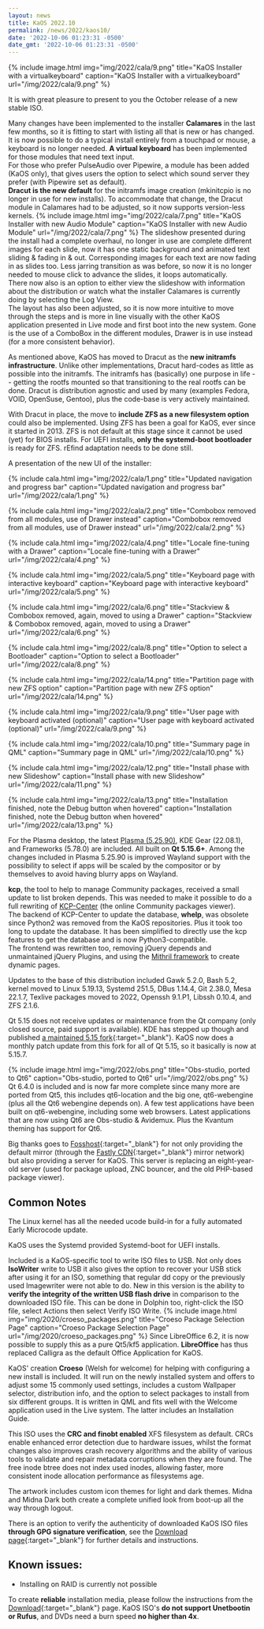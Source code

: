 ```yaml
---
layout: news
title: KaOS 2022.10
permalink: /news/2022/kaos10/
date: '2022-10-06 01:23:31 -0500'
date_gmt: '2022-10-06 01:23:31 -0500'
---
```


{% include image.html
            img="img/2022/cala/9.png"
            title="KaOS Installer with a virtualkeyboard"
            caption="KaOS Installer with a virtualkeyboard"
            url="/img/2022/cala/9.png" %}
            

It is with great pleasure to present to you the October release of a new stable ISO.

Many changes have been implemented to the installer **Calamares** in the last few months, so it is fitting to start with listing all that is new or has changed.  
It is now possible to do a typical install entirely from a touchpad or mouse, a keyboard is no longer needed. **A virtual keyboard** has been implemented for those modules that need text input.  
For those who prefer PulseAudio over Pipewire, a module has been added (KaOS only), that gives users the option to select which sound server they prefer (with Pipewire set as default).  
**Dracut is the new default** for the initramfs image creation (mkinitcpio is no longer in use for new installs). To accommodate that change, the Dracut module in Calamares had to be adjusted, so it now supports version-less kernels.
{% include image.html
            img="img/2022/cala/7.png"
            title="KaOS Installer with new Audio Module"
            caption="KaOS Installer with new Audio Module"
            url="/img/2022/cala/7.png" %}
The slideshow presented during the install had a complete overhaul, no  longer in use are complete different images for each slide, now it has one static background and animated text sliding & fading in & out. Corresponding images for each text are now fading in as slides too. Less jarring transition as was before, so now it is no longer needed to mouse click to advance the slides, it loops automatically.  
There now also is an option to either view the slideshow with information about the distribution or watch what the installer Calamares is currently doing by selecting the Log View.  
The layout has also been adjusted, so it is now more intuitive to move through the steps and is more in line visually with the other KaOS application presented in Live mode and first boot into the new system. Gone is the use of a ComboBox in the different modules, Drawer is in use instead (for a more consistent behavior).

As mentioned above, KaOS has moved to Dracut as the **new initramfs infrastructure**. Unlike other implementations, Dracut hard-codes as little as possible into the initramfs. The initramfs has (basically) one purpose in life -- getting the rootfs mounted so that transitioning to the real rootfs can be done. Dracut is distribution agnostic and used by many (examples Fedora, VOID, OpenSuse, Gentoo), plus the code-base is very actively maintained.

With Dracut in place, the move to **include ZFS as a new filesystem option** could also be implemented. Using ZFS has been a goal for KaOS, ever since it started in 2013.  ZFS is not default at this stage since it cannot be used (yet) for BIOS installs.  For UEFI installs, **only the systemd-boot bootloader** is ready for ZFS. rEfind adaptation needs to be done still.

A presentation of the new UI of the installer:

{% include cala.html
            img="img/2022/cala/1.png"
            title="Updated navigation and progress bar"
            caption="Updated navigation and progress bar"
            url="/img/2022/cala/1.png" %}

{% include cala.html
            img="img/2022/cala/2.png"
            title="Combobox removed from all modules, use of Drawer instead"
            caption="Combobox removed from all modules, use of Drawer instead"
            url="/img/2022/cala/2.png" %}

{% include cala.html
            img="img/2022/cala/4.png"
            title="Locale fine-tuning with a Drawer"
            caption="Locale fine-tuning with a Drawer"
            url="/img/2022/cala/4.png" %}

{% include cala.html
            img="img/2022/cala/5.png"
            title="Keyboard page with interactive keyboard"
            caption="Keyboard page with interactive keyboard"
            url="/img/2022/cala/5.png" %}
            
{% include cala.html
            img="img/2022/cala/6.png"
            title="Stackview & Combobox removed, again, moved to using a Drawer"
            caption="Stackview & Combobox removed, again, moved to using a Drawer"
            url="/img/2022/cala/6.png" %}
            
{% include cala.html
            img="img/2022/cala/8.png"
            title="Option to select a Bootloader"
            caption="Option to select a Bootloader"
            url="/img/2022/cala/8.png" %}
            
{% include cala.html
            img="img/2022/cala/14.png"
            title="Partition page with new ZFS option"
            caption="Partition page with new ZFS option"
            url="/img/2022/cala/14.png" %}
            
{% include cala.html
            img="img/2022/cala/9.png"
            title="User page with keyboard activated (optional)"
            caption="User page with keyboard activated (optional)"
            url="/img/2022/cala/9.png" %}
            
{% include cala.html
            img="img/2022/cala/10.png"
            title="Summary page in QML"
            caption="Summary page in QML"
            url="/img/2022/cala/10.png" %}
            
{% include cala.html
            img="img/2022/cala/12.png"
            title="Install phase with new Slideshow"
            caption="Install phase with new Slideshow"
            url="/img/2022/cala/11.png" %}
            
{% include cala.html
            img="img/2022/cala/13.png"
            title="Installation finished, note the Debug button when hovered"
            caption="Installation finished, note the Debug button when hovered"
            url="/img/2022/cala/13.png" %}

For the Plasma desktop, the latest [Plasma (5.25.90)](https://kde.org/announcements/plasma/5/5.25.90/), KDE Gear (22.08.1), and Frameworks (5.78.0) are included. All built on **Qt 5.15.6+**. Among the changes included in Plasma 5.25.90 is improved Wayland support with the possibility to select if apps will be scaled by the compositor or by themselves to avoid having blurry apps on Wayland.

**kcp**, the tool to help to manage Community packages, received a small update to list broken depends.
This was needed to make it possible to do a full rewriting of [KCP-Center](https://kaos-community-packages.github.io) (the online Community packages viewer).  
The backend of KCP-Center to update the database, **whelp**, was obsolete since Python2 was removed from the KaOS repositories.
Plus it took too long to update the database. It has been simplified to directly use the kcp features to get the database and is now Python3-compatible.  
The frontend was rewritten too, removing jQuery depends and unmaintained jQuery Plugins, and using the [Mithril framework](https://mithril.js.org) to create dynamic pages.

Updates to the base of this distribution included Gawk 5.2.0, Bash 5.2, kernel moved to Linux 5.19.13, Systemd 251.5, DBus 1.14.4, Git 2.38.0, Mesa 22.1.7, Texlive packages moved to 2022, Openssh 9.1.P1, Libssh 0.10.4, and ZFS 2.1.6.

Qt 5.15 does not receive updates or maintenance from the Qt company (only closed source, paid support is available). KDE has stepped up though and published [a maintained 5.15 fork](https://dot.kde.org/2021/04/06/announcing-kdes-qt-5-patch-collection){:target="_blank"}. KaOS now does a monthly patch update from this fork for all of Qt 5.15, so it basically is now at 5.15.7.

{% include image.html
            img="img/2022/obs.png"
            title="Obs-studio, ported to Qt6"
            caption="Obs-studio, ported to Qt6"
            url="/img/2022/obs.png" %}
Qt 6.4.0 is included and is now far more complete since many more are ported from Qt5, this includes qt6-location and the big one, qt6-webengine (plus all the Qt6 webengine depends on). A few test applications have been built on qt6-webengine, including some web browsers. Latest applications that are now using Qt6 are Obs-studio & Avidemux. Plus the Kvantum theming has support for Qt6.

Big thanks goes to [Fosshost](https://fosshost.org/){:target="_blank"} for not only providing the default mirror (through the [Fastly CDN](https://fosshost.org/news/fosshost-mirror-service-changes){:target="_blank"} mirror network) but also providing a server for KaOS. This server is replacing an eight-year-old server (used for package upload, ZNC bouncer, and the old PHP-based package viewer).

## Common Notes
The Linux kernel has all the needed ucode build-in for a fully automated Early Microcode update. 

KaOS uses the Systemd provided Systemd-boot for UEFI installs.

Included is a KaOS-specific tool to write ISO files to USB. Not only does **IsoWriter** write to USB it also gives the option to recover your USB stick after using it for an ISO, something that regular dd copy or the previously used Imagewriter were not able to do.  New in this version is the ability to **verify the integrity of the written USB flash drive** in comparison to the downloaded ISO file.  This can be done in Dolphin too, right-click the ISO file, select Actions then select Verify ISO Write.
{% include image.html
            img="img/2020/croeso_packages.png"
            title="Croeso Package Selection Page"
            caption="Croeso Package Selection Page"
            url="/img/2020/croeso_packages.png" %}
Since LibreOffice 6.2, it is now possible to supply this as a pure Qt5/kf5 application. **LibreOffice** has thus replaced Calligra as the default Office Application for KaOS.

KaOS' creation **Croeso** (Welsh for welcome) for helping with configuring a new install is included. It will run on the newly installed system and offers to adjust some 15 commonly used settings, includes a custom Wallpaper selector, distribution info, and the option to select packages to install from six different groups.  It is written in QML and fits well with the Welcome application used in the Live system.  The latter includes an Installation Guide.

This ISO uses the **CRC and finobt enabled** XFS filesystem as default. CRCs enable enhanced error detection due to hardware issues, whilst the format changes also improves crash recovery algorithms and the ability of various tools to validate and repair metadata corruptions when they are found. The free inode btree does not index used inodes, allowing faster, more consistent inode allocation performance as filesystems age.

The artwork includes custom icon themes for light and dark themes. Midna and Midna Dark both create a complete unified look from boot-up all the way through logout.

There is an option to verify the authenticity of downloaded KaOS ISO files **through GPG signature verification**, see the [Download page](https://kaosx.us/pages/download/#authenticity-check){:target="_blank"} for further details and instructions.

## Known issues:
* Installing on RAID is currently not possible

To create **reliable** installation media, please follow the instructions from the [Download](http://kaosx.us/download/){:target="_blank"} page. KaOS ISO's **do not support Unetbootin or Rufus**, and DVDs need a burn speed **no higher than 4x**.
